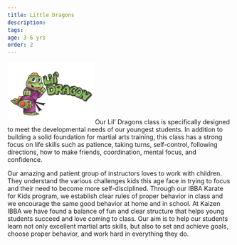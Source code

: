 ```yaml
---
title: Little Dragons
description:
tags: 
age: 3-6 yrs
order: 2
---
```



![](/uploads/versions/dragons---x----197-140x---.png)Our Lil’ Dragons class is specifically designed to meet the developmental needs of our youngest students. In addition to building a solid foundation for martial arts training, this class has a strong focus on life skills such as patience, taking turns, self-control, following directions, how to make friends, coordination, mental focus, and confidence.

Our amazing and patient group of instructors loves to work with children. They understand the various challenges kids this age face in trying to focus and their need to become more self-disciplined. Through our IBBA Karate for Kids program, we establish clear rules of proper behavior in class and we encourage the same good behavior at home and in school. At Kaizen IBBA we have found a balance of fun and clear structure that helps young students succeed and love coming to class. Our aim is to help our students learn not only excellent martial arts skills, but also to set and achieve goals, choose proper behavior, and work hard in everything they do.
